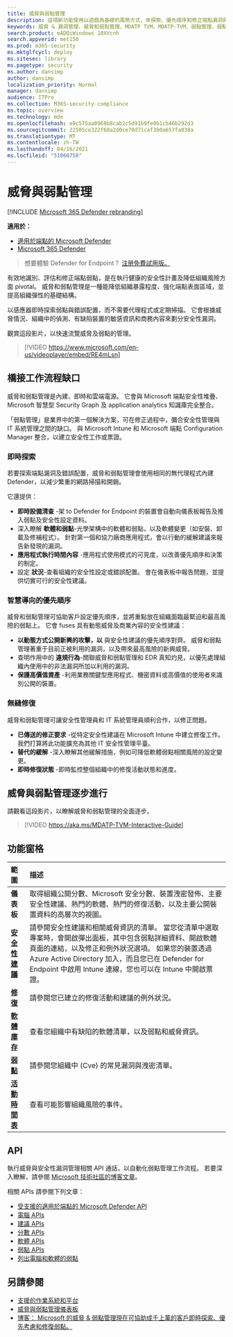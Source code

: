 ```yaml
---
title: 威脅與弱點管理
description: 這項新功能使用以遊戲為基礎的風險方式，來探索、優先順序和修正端點漏洞與錯誤配置。
keywords: 威脅 & 漏洞管理、威脅和弱點管理、MDATP TVM、MDATP-TVM、弱點管理、弱點評估、威脅和弱點掃描、安全設定評估、microsoft defender for endpoint、microsoft defender atp、端點漏洞、下一代
search.product: eADQiWindows 10XVcnh
search.appverid: met150
ms.prod: m365-security
ms.mktglfcycl: deploy
ms.sitesec: library
ms.pagetype: security
ms.author: dansimp
author: dansimp
localization_priority: Normal
manager: dansimp
audience: ITPro
ms.collection: M365-security-compliance
ms.topic: overview
ms.technology: mde
ms.openlocfilehash: e9c575aa8968b8cab2c5d91b9fe0b1cb46b292d3
ms.sourcegitcommit: 22505ce322f68a2d0ce70d71caf3b0a657fa838a
ms.translationtype: MT
ms.contentlocale: zh-TW
ms.lasthandoff: 04/16/2021
ms.locfileid: "51860758"
---
```

# <a name="threat-and-vulnerability-management"></a>威脅與弱點管理

[!INCLUDE [Microsoft 365 Defender rebranding](../../includes/microsoft-defender.md)]

**適用於：**
- [適用於端點的 Microsoft Defender](https://go.microsoft.com/fwlink/p/?linkid=2154037)
- [Microsoft 365 Defender](https://go.microsoft.com/fwlink/?linkid=2118804)


>想要體驗 Defender for Endpoint？ [注册免費試用版。](https://www.microsoft.com/microsoft-365/windows/microsoft-defender-atp?ocid=docs-wdatp-portaloverview-abovefoldlink)

有效地識別、評估和修正端點弱點，是在執行健康的安全性計畫及降低組織風險方面 pivotal。 威脅和弱點管理是一種能降低組織暴露程度、強化端點表面區域，並提高組織彈性的基礎結構。

以感應器即時探索弱點與錯誤配置，而不需要代理程式或定期掃描。 它會根據威脅情況、組織中的偵測、有缺陷裝置的敏感資訊和商務內容來劃分安全性漏洞。

觀賞這段影片，以快速流覽威脅及弱點的管理。

>[!VIDEO https://www.microsoft.com/en-us/videoplayer/embed/RE4mLsn]

## <a name="bridging-the-workflow-gaps"></a>橋接工作流程缺口

威脅和弱點管理是內建、即時和雲端電源。 它會與 Microsoft 端點安全性堆疊、Microsoft 智慧型 Security Graph 及 application analytics 知識庫完全整合。  

「弱點管理」是業界中的第一個解決方案，可在修正過程中，彌合安全性管理與 IT 系統管理之間的缺口。 與 Microsoft Intune 和 Microsoft 端點 Configuration Manager 整合，以建立安全性工作或票證。

### <a name="real-time-discovery"></a>即時探索

若要探索端點漏洞及錯誤配置，威脅和弱點管理會使用相同的無代理程式內建 Defender，以減少繁重的網路掃描和開銷。

它還提供：

- **即時設備清查** -架 to Defender for Endpoint 的裝置會自動向儀表板報告及推入弱點及安全性設定資料。
- 深入瞭解 **軟體和弱點**-光學架構中的軟體和弱點，以及軟體變更（如安裝、卸載及修補程式）。 針對第一個和協力廠商應用程式，會以行動的緩解建議來報告新發現的漏洞。
- **應用程式執行時間內容** -應用程式使用模式的可見度，以改善優先順序和決策的制定。
- 設定 **狀況**-查看組織的安全性設定或錯誤配置。 會在儀表板中報告問題，並提供切實可行的安全性建議。

### <a name="intelligence-driven-prioritization"></a>智慧導向的優先順序

威脅和弱點管理可協助客戶設定優先順序，並將重點放在組織面臨最緊迫和最高風險的弱點上。 它會 fuses 具有動態威脅及商業內容的安全性建議：

- **以動態方式公開新興的攻擊，以** 與安全性建議的優先順序對齊。 威脅和弱點管理著重于目前正被利用的漏洞，以及帶來最高風險的新興威脅。
- 查明作用中的 **違規行為**-關聯威脅和弱點管理和 EDR 真知灼見，以優先處理組織內使用中的非法漏洞所加以利用的漏洞。
- **保護高價值資產** -利用業務關鍵型應用程式、機密資料或高價值的使用者來識別公開的裝置。

### <a name="seamless-remediation"></a>無縫修復

威脅和弱點管理可讓安全性管理員和 IT 系統管理員順利合作，以修正問題。

- **已傳送的修正要求** -從特定安全性建議在 Microsoft Intune 中建立修復工作。 我們打算將此功能擴充為其他 IT 安全性管理平臺。
- **替代的緩解** -深入瞭解其他緩解措施，例如可降低軟體弱點相關風險的設定變更。
- **即時修復狀態** -即時監控整個組織中的修復活動狀態和進度。

## <a name="threat-and-vulnerability-management-walk-through"></a>威脅與弱點管理逐步進行

請觀看這段影片，以瞭解威脅和弱點管理的全面逐步。

>[!VIDEO https://aka.ms/MDATP-TVM-Interactive-Guide]

## <a name="navigation-pane"></a>功能窗格 

範圍 | 描述
:---|:---
**儀表板**   | 取得組織公開分數、Microsoft 安全分數、裝置洩密發佈、主要安全性建議、熱門的軟體、熱門的修復活動，以及主要公開裝置資料的高層次的視圖。
[**安全性建議**](tvm-security-recommendation.md) | 請參閱安全性建議和相關威脅資訊的清單。 當您從清單中選取專案時，會開啟彈出面板，其中包含弱點詳細資料、開啟軟體頁面的連結，以及修正和例外狀況選項。 如果您的裝置透過 Azure Active Directory 加入，而且您已在 Defender for Endpoint 中啟用 Intune 連線，您也可以在 Intune 中開啟票證。
[**修復**](tvm-remediation.md) | 請參閱您已建立的修復活動和建議的例外狀況。
[**軟體庫存**](tvm-software-inventory.md) | 查看您組織中有缺陷的軟體清單，以及弱點和威脅資訊。
[**弱點**](tvm-weaknesses.md) | 請參閱您組織中 (Cve) 的常見漏洞與洩密清單。
[**活動時間表**](threat-and-vuln-mgt-event-timeline.md) | 查看可能影響組織風險的事件。

## <a name="apis"></a>API

執行威脅與安全性漏洞管理相關 API 通話，以自動化弱點管理工作流程。 若要深入瞭解，請參閱 [Microsoft 技術社區的博客文章](https://techcommunity.microsoft.com/t5/microsoft-defender-atp/threat-amp-vulnerability-management-apis-are-now-generally/ba-p/1304615)。

相關 APIs 請參閱下列文章：

- [受支援的適用於端點的 Microsoft Defender API](exposed-apis-list.md)
- [電腦 APIs](machine.md)
- [建議 APIs](vulnerability.md)
- [分數 APIs](score.md)
- [軟體 APIs](software.md)
- [弱點 APIs](vulnerability.md)
- [列出電腦和軟體的弱點](get-all-vulnerabilities-by-machines.md)

## <a name="see-also"></a>另請參閱

- [支援的作業系統和平台](tvm-supported-os.md)
- [威脅與弱點管理儀表板](tvm-dashboard-insights.md)
- [博客： Microsoft 的威脅 & 弱點管理現在可協助成千上萬的客戶即時探索、優先考慮和修復弱點。](https://www.microsoft.com/security/blog/2019/07/02/microsofts-threat-vulnerability-management-now-helps-thousands-of-customers-to-discover-prioritize-and-remediate-vulnerabilities-in-real-time/)
